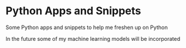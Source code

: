 # Python Apps and Snippets


Some Python apps and snippets to help me freshen up on Python

In the future some of my machine learning models will be incorporated 
